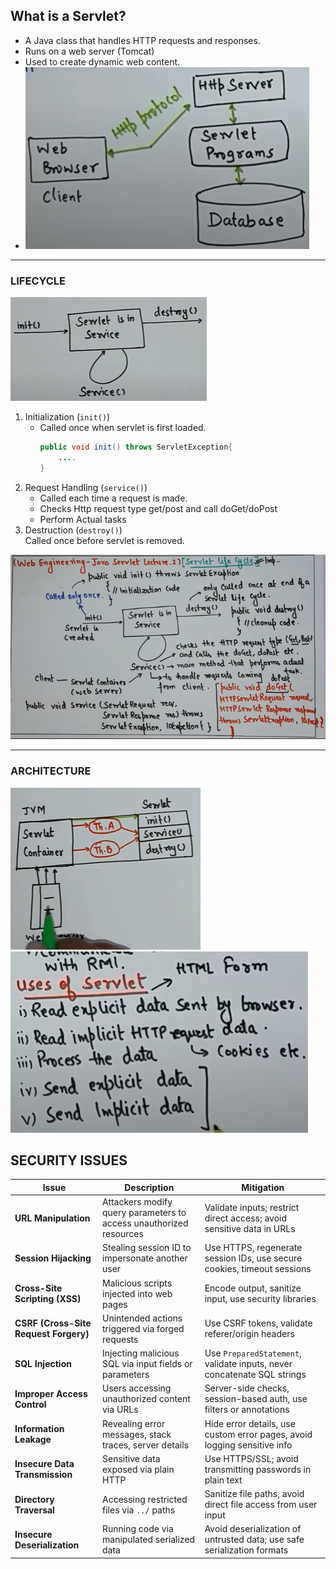 ## **What is a Servlet?**  
- A Java class that handles HTTP requests and responses.  
- Runs on a web server (Tomcat) 
- Used to create dynamic web content.
- ![alt text](image.png)

---
### LIFECYCLE

![alt text](image-2.png)
1. Initialization (`init()`)  
   - Called once when servlet is first loaded.
        ```java
        public void init() throws ServletException{
            ....
        } 
        ```
2. Request Handling (`service()`)
   - Called each time a request is made.
   - Checks Http request type get/post and call doGet/doPost
   - Perform Actual tasks
3. Destruction (`destroy()`)   
Called once before servlet is removed.

![alt text](image-3.png)

---
### ARCHITECTURE
![alt text](image-4.png)
![alt text](image-1.png)

## SECURITY ISSUES

| **Issue**                             | **Description**                                                    | **Mitigation**                                                           |
| ------------------------------------- | ------------------------------------------------------------------ | ------------------------------------------------------------------------ |
| **URL Manipulation**                  | Attackers modify query parameters to access unauthorized resources | Validate inputs; restrict direct access; avoid sensitive data in URLs    |
| **Session Hijacking**                 | Stealing session ID to impersonate another user                    | Use HTTPS, regenerate session IDs, use secure cookies, timeout sessions  |
| **Cross-Site Scripting (XSS)**        | Malicious scripts injected into web pages                          | Encode output, sanitize input, use security libraries                    |
| **CSRF (Cross-Site Request Forgery)** | Unintended actions triggered via forged requests                   | Use CSRF tokens, validate referer/origin headers                         |
| **SQL Injection**                     | Injecting malicious SQL via input fields or parameters             | Use `PreparedStatement`, validate inputs, never concatenate SQL strings  |
| **Improper Access Control**           | Users accessing unauthorized content via URLs                      | Server-side checks, session-based auth, use filters or annotations       |
| **Information Leakage**               | Revealing error messages, stack traces, server details             | Hide error details, use custom error pages, avoid logging sensitive info |
| **Insecure Data Transmission**        | Sensitive data exposed via plain HTTP                              | Use HTTPS/SSL; avoid transmitting passwords in plain text                |
| **Directory Traversal**               | Accessing restricted files via `../` paths                         | Sanitize file paths, avoid direct file access from user input            |
| **Insecure Deserialization**          | Running code via manipulated serialized data                       | Avoid deserialization of untrusted data; use safe serialization formats  |
